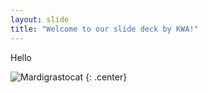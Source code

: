 ```yaml
---
layout: slide
title: "Welcome to our slide deck by KWA!"
---
```


Hello 

![Mardigrastocat](https://octodex.github.com/images/Mardigrastocat.png)
{: .center}
